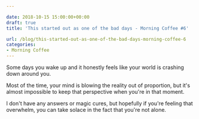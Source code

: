 ```yaml
---

date: 2018-10-15 15:00:00+00:00
draft: true
title: 'This started out as one of the bad days - Morning Coffee #6'

url: /blog/this-started-out-as-one-of-the-bad-days-morning-coffee-6
categories:
- Morning Coffee
---
```




 


Some days you wake up and it honestly feels like your world is crashing down around you.   

Most of the time, your mind is blowing the reality out of proportion, but it's almost impossible to keep that perspective when you're in that moment.  

I don't have any answers or magic cures, but hopefully if you're feeling that overwhelm, you can take solace in the fact that you're not alone.
